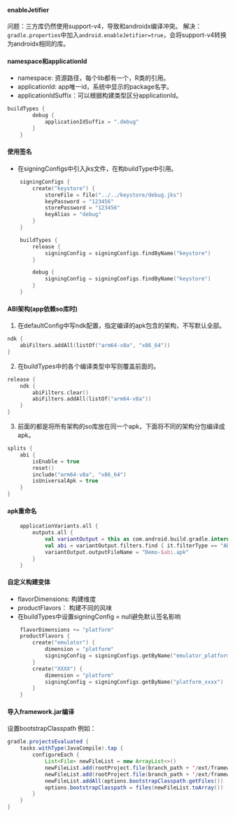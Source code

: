 #### enableJetifier
问题：三方库仍然使用support-v4，导致和androidx编译冲突。
解决：`gradle.properties`中加入`android.enableJetifier=true`，会将support-v4转换为androidx相同的库。

#### namespace和applicationId
- namespace: 资源路径，每个lib都有一个，R类的引用。
- applicationId: app唯一id，系统中显示的package名字。
- applicationIdSuffix：可以根据构建类型区分applicationId。
```kotlin
buildTypes {
        debug {
            applicationIdSuffix = ".debug"
        }
    }
```

#### 使用签名
- 在signingConfigs中引入jks文件，在构buildType中引用。
```kotlin
    signingConfigs {
        create("keystore") {
            storeFile = file("../../keystore/debug.jks")
            keyPassword = "123456"
            storePassword = "123456"
            keyAlias = "debug"
        }
    }

    buildTypes {
        release {
            signingConfig = signingConfigs.findByName("keystore")
        }

        debug {
            signingConfig = signingConfigs.findByName("keystore")
        }
    }
```

#### ABI架构(app依赖so库时)
1. 在defaultConfig中写ndk配置，指定编译的apk包含的架构，不写默认全部。
```kotlin
ndk {
    abiFilters.addAll(listOf("arm64-v8a", "x86_64"))
}
```
2. 在buildTypes中的各个编译类型中写则覆盖前面的。
```kotlin
release {
    ndk {
        abiFilters.clear()
        abiFilters.addAll(listOf("arm64-v8a"))
    }
}
```
3. 前面的都是将所有架构的so库放在同一个apk，下面将不同的架构分包编译成apk。
```kotlin
splits {
    abi {
        isEnable = true
        reset()
        include("arm64-v8a", "x86_64")
        isUniversalApk = true
    }
}
```

#### apk重命名
```kotlin
    applicationVariants.all {
        outputs.all {
            val variantOutput = this as com.android.build.gradle.internal.api.BaseVariantOutputImpl
            val abi = variantOutput.filters.find { it.filterType == "ABI" }?.identifier ?: "global"
            variantOutput.outputFileName = "Demo-$abi.apk"
        }
    }
```

#### 自定义构建变体
- flavorDimensions: 构建维度
- productFlavors： 构建不同的风味
- 在buildTypes中设置signingConfig = null避免默认签名影响
```kotlin
    flavorDimensions += "platform"
    productFlavors {
        create("emulator") {
            dimension = "platform"
            signingConfig = signingConfigs.getByName("emulator_platform")
        }
        create("XXXX") {
            dimension = "platform"
            signingConfig = signingConfigs.getByName("platform_xxxx")
        }
    }
```

#### 导入framework.jar编译
设置bootstrapClasspath
例如：

```java
gradle.projectsEvaluated {
    tasks.withType(JavaCompile).tap {
        configureEach {
            List<File> newFileList = new ArrayList<>()
            newFileList.add(rootProject.file(branch_path + '/ext/framework-bluetooth.jar'))
            newFileList.add(rootProject.file(branch_path + '/ext/framework-wifi.jar'))
            newFileList.addAll(options.bootstrapClasspath.getFiles())
            options.bootstrapClasspath = files(newFileList.toArray())
        }
    }
}
```